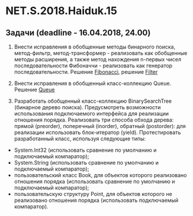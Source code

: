 # NET.S.2018.Haiduk.15
## Задачи (deadline - 16.04.2018, 24.00)
1) Внести исправления в обобщенные методы бинарного поиска, метод-фильтр, метод-трансформер - реализовать как обобщенные методы расширения, а также метод нахождения n-первых чисел последовательности Фибоначчи - реализовать как генератор последовательности.
Решение [Fibonacci](https://github.com/KirillHaiduk/NET.S.2018.Haiduk.13-14/tree/master/Day13-14Tasks1-4), решение [Filter](https://github.com/KirillHaiduk/NET.S.2018.Haiduk.02/tree/master/Day2Task6)

2) Внести исправления в обобщенный класс-коллекцию Queue.
Решение [Queue](https://github.com/KirillHaiduk/NET.S.2018.Haiduk.13-14/tree/master/Day13-14Tasks1-4)
3) Разработать обобщенный класс-коллекцию BinarySearchTree (бинарное дерево поиска). Предусмотреть возможности использования подключаемого интерфейса для реализации отношения порядка. Реализовать три способа обхода дерева: прямой (preorder), поперечный (inorder), обратный (postorder): для реализации использовать блок-итератор (yield). Протестировать разработанный класс, используя следующие типы:
 - System.Int32 (использовать сравнение по умолчанию и подключаемый компаратор);
 - System.String (использовать сравнение по умолчанию и подключаемый компаратор);
 - пользовательский класс Book, для объектов которого реализовано отношения порядка (использовать сравнение по умолчанию и подключаемый компаратор);
 - пользовательскую структуру Point, для объектов которого не реализовано отношения порядка (использовать подключаемый компаратор).
